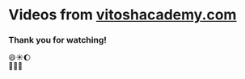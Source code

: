 # Videos from [vitoshacademy.com](https://vitoshacademy.com)

### Thank you for watching!
:smile::sunny::moon:<br>
:rose::tulip::dragon: